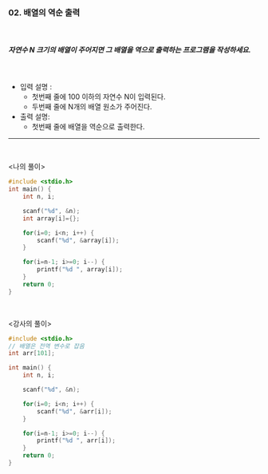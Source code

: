 ### 02. 배열의 역순 출력

<br>

##### 자연수 N 크기의 배열이 주어지면 그 배열을 역으로 출력하는 프로그램을 작성하세요.

<br>

- 입력 설명 :
  - 첫번째 줄에 100 이하의 자연수 N이 입력된다.
  - 두번째 줄에 N개의 배열 원소가 주어진다.
    <br>
- 출력 설명:
  - 첫번째 줄에 배열을 역순으로 출력한다.

---

<br>

<나의 풀이>

```c
#include <stdio.h>
int main() {
	int n, i;

	scanf("%d", &n);
	int array[i]={};

	for(i=0; i<n; i++) {
		scanf("%d", &array[i]);
	}

	for(i=n-1; i>=0; i--) {
		printf("%d ", array[i]);
	}
	return 0;
}
```

<br>

<강사의 풀이>

```c
#include <stdio.h>
// 배열은 전역 변수로 잡음
int arr[101];

int main() {
	int n, i;

	scanf("%d", &n);

	for(i=0; i<n; i++) {
		scanf("%d", &arr[i]);
	}

	for(i=n-1; i>=0; i--) {
		printf("%d ", arr[i]);
	}
	return 0;
}
```
